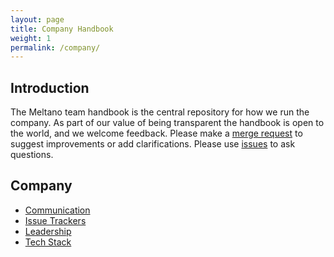 ```yaml
---
layout: page
title: Company Handbook
weight: 1
permalink: /company/
---
```


## Introduction

The Meltano team handbook is the central repository for how we run the company. As part of our value of being transparent the handbook is open to the world, and we welcome feedback. Please make a [merge request](https://gitlab.com/meltano/handbook/-/merge_requests) to suggest improvements or add clarifications. Please use [issues](https://gitlab.com/meltano/handbook/-/issues) to ask questions.

## Company

* [Communication](communication)
* [Issue Trackers](issue-trackers)
* [Leadership](leadership)
* [Tech Stack](tech-stack)
